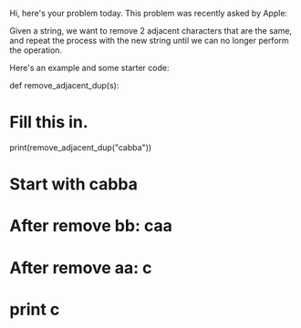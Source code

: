 Hi, here's your problem today. This problem was recently asked by Apple:

Given a string, we want to remove 2 adjacent characters that are the same, and repeat the process with the new string until we can no longer perform the operation.

Here's an example and some starter code:

def remove_adjacent_dup(s):
  # Fill this in.

print(remove_adjacent_dup("cabba"))
# Start with cabba
# After remove bb: caa
# After remove aa: c
# print c
